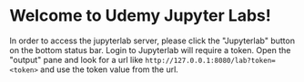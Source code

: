 # Welcome to Udemy Jupyter Labs!

In order to access the jupyterlab server, please click the "Jupyterlab" button on the bottom status bar. Login to Jupyterlab will require a token. Open the "output" pane and look for a url like `http://127.0.0.1:8080/lab?token=<token>` and use the token value from the url.

